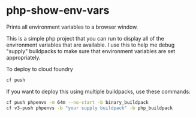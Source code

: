 # php-show-env-vars
Prints all environment variables to a browser window. 

This is a simple php project that you can run to display all of the environment variables that are available. I use this to help me debug "supply" buildpacks to make sure that environment variables are set appropriately. 

To deploy to cloud foundry 

```bash
cf push 
```

If you want to deploy this using multiple buildpacks, use these commands:

```bash
cf push phpenvs -m 64m --no-start -b binary_buildpack
cf v3-push phpenvs -b "your supply buildpack" -b php_buildpack
```

